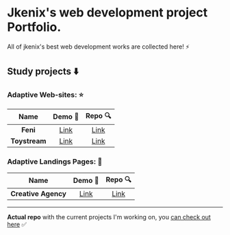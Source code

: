 # Jkenix's web development project Portfolio. 

All of jkenix's best web development works are collected here! ⚡

## **Study projects** ⬇️

### Adaptive Web-sites: ⭐  

|Name|Demo 🔗|Repo 🔍|
|:------------------:|:------:|:------:|
|**Feni**|[Link](https://feni-studio.netlify.app/)|[Link](https://github.com/jkenix/jkenix-project/tree/feni-website)|
|**Toystream**|[Link](https://toystream-team.netlify.app/)|[Link](https://github.com/jkenix/jkenix.github.io/tree/toystream) |

### Adaptive Landings Pages: 🌟  

|Name|Demo 🔗|Repo 🔍|
|:------------------:|:------:|:------:|
|**Creative Agency**|[Link](https://creative-agencyyyy.netlify.app/)|[Link](https://github.com/jkenix/jkenix-projects/tree/creative-agency)|

---

**Actual repo** with the current projects I'm working on, you [can check out here](https://github.com/jkenix/jkenix-projects) ✅ 
